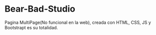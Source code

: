 # Bear-Bad-Studio
Pagina MultiPage(No funcional en la web), creada con HTML, CSS, JS y Bootstrapt es su totalidad.
